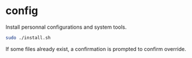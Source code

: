 # config

Install personnal configurations and system tools.

```bash
sudo ./install.sh
```

If some files already exist, a confirmation is prompted to confirm override.
